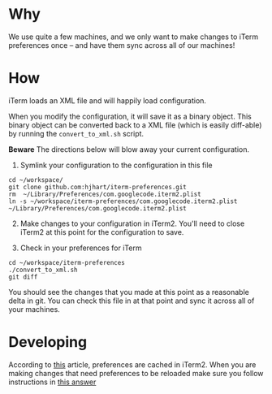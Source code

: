 # Why

We use quite a few machines, and we only want to make changes to iTerm preferences once – and have them sync across all of our machines!

# How

iTerm loads an XML file and will happily load configuration. 

When you modify the configuration, it will save it as a binary object. This binary object can be converted back to a XML file (which is easily diff-able) by running the `convert_to_xml.sh` script.

**Beware** The directions below will blow away your current configuration.

1. Symlink your configuration to the configuration in this file

```
cd ~/workspace/
git clone github.com:hjhart/iterm-preferences.git
rm  ~/Library/Preferences/com.googlecode.iterm2.plist
ln -s ~/workspace/iterm-preferences/com.googlecode.iterm2.plist ~/Library/Preferences/com.googlecode.iterm2.plist
```

2. Make changes to your configuration in iTerm2. You'll need to close iTerm2 at this point for the configuration to save.

3. Check in your preferences for iTerm

```
cd ~/workspace/iterm-preferences
./convert_to_xml.sh
git diff
```

You should see the changes that you made at this point as a reasonable delta in git. You can check this file in at that point and sync it across all of your machines.

# Developing

According to [this](http://apple.stackexchange.com/questions/111534/iterm2-doesnt-read-com-googlecode-iterm2-plist?answertab=active#tab-top) article, preferences are cached in iTerm2. When you are making changes that need preferences to be reloaded make sure you follow instructions in [this answer](http://apple.stackexchange.com/a/111559)
